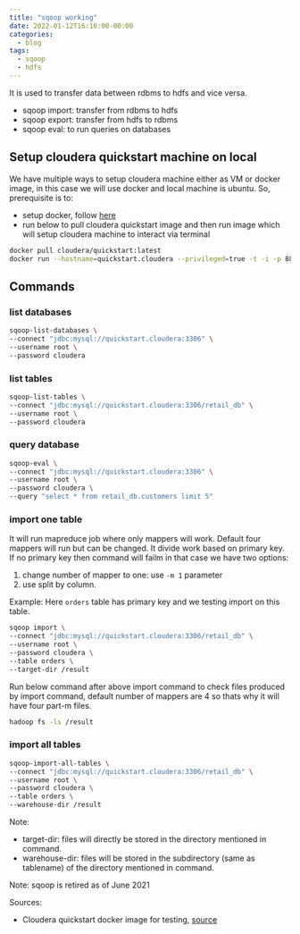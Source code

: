 ```yaml
---
title: "sqoop working"
date: 2022-01-12T16:16:00-00:00
categories:
  - blog
tags:
  - sqoop
  - hdfs
---
```



It is used to transfer data between rdbms to hdfs and vice versa.

* sqoop import: transfer from rdbms to hdfs
* sqoop export: transfer from hdfs to rdbms
* sqoop eval: to run queries on databases


## Setup cloudera quickstart machine on local
We have multiple ways to setup cloudera machine either as VM or docker image, in this case we will use docker and local machine is ubuntu. So, prerequisite is to:
* setup docker, follow [here][docker]
* run below to pull cloudera quickstart image and then run image which will setup cloudera machine to interact via terminal

```sh
docker pull cloudera/quickstart:latest
docker run --hostname=quickstart.cloudera --privileged=true -t -i -p 8888:8888 -p 80:80 -p 8080:8080 cloudera/quickstart /usr/bin/docker-quickstart
```


## Commands

### list databases

```sh
sqoop-list-databases \
--connect "jdbc:mysql://quickstart.cloudera:3306" \
--username root \
--password cloudera
```

### list tables

```sh
sqoop-list-tables \
--connect "jdbc:mysql://quickstart.cloudera:3306/retail_db" \
--username root \
--password cloudera
```

### query database

```sh
sqoop-eval \
--connect "jdbc:mysql://quickstart.cloudera:3306" \
--username root \
--password cloudera \
--query "select * from retail_db.customers limit 5"
```

### import one table
It will run mapreduce job where only mappers will work. Default four mappers will run but can be changed. It divide work based on primary key. If no primary key then command will failm in that case we have two options:
1. change number of mapper to one: use `-m 1` parameter
2. use split by column.

Example: Here `orders` table has primary key and we testing import on this table.

```sh
sqoop import \
--connect "jdbc:mysql://quickstart.cloudera:3306/retail_db" \
--username root \
--password cloudera \
--table orders \
--target-dir /result
```

Run below command after above import command to check files produced by import command, default number of mappers are 4 so thats why it will have four part-m files.
```sh
hadoop fs -ls /result
```

### import all tables

```sh
sqoop-import-all-tables \
--connect "jdbc:mysql://quickstart.cloudera:3306/retail_db" \
--username root \
--password cloudera \
--table orders \
--warehouse-dir /result
```

Note:
* target-dir: files will directly be stored in the directory mentioned in command.
* warehouse-dir: files will be stored in the subdirectory (same as tablename) of the directory mentioned in command.

Note: sqoop is retired as of June 2021

Sources: 
* Cloudera quickstart docker image for testing, [source][cloudera]

[docker]: https://docs.docker.com/engine/install/ubuntu/
[cloudera]: https://hub.docker.com/r/cloudera/quickstart/
